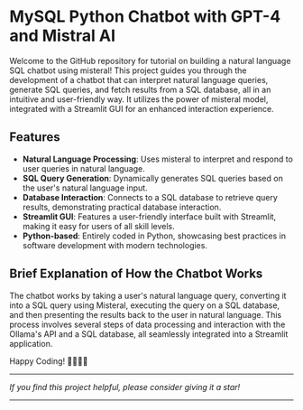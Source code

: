 # MySQL Python Chatbot with GPT-4 and Mistral AI

Welcome to the GitHub repository for  tutorial on building a natural language SQL chatbot using misteral! This project guides you through the development of a chatbot that can interpret natural language queries, generate SQL queries, and fetch results from a SQL database, all in an intuitive and user-friendly way. It utilizes the power of misteral model, integrated with a Streamlit GUI for an enhanced interaction experience.


## Features
- **Natural Language Processing**: Uses misteral to interpret and respond to user queries in natural language.
- **SQL Query Generation**: Dynamically generates SQL queries based on the user's natural language input.
- **Database Interaction**: Connects to a SQL database to retrieve query results, demonstrating practical database interaction.
- **Streamlit GUI**: Features a user-friendly interface built with Streamlit, making it easy for users of all skill levels.
- **Python-based**: Entirely coded in Python, showcasing best practices in software development with modern technologies.

## Brief Explanation of How the Chatbot Works

The chatbot works by taking a user's natural language query, converting it into a SQL query using Misteral, executing the query on a SQL database, and then presenting the results back to the user in natural language. This process involves several steps of data processing and interaction with the Ollama's API and a SQL database, all seamlessly integrated into a Streamlit application.


Happy Coding! 🚀👨‍💻🤖

---

*If you find this project helpful, please consider giving it a star!*

---
